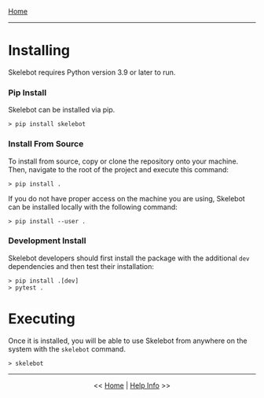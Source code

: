 [Home](index.md)

---

# Installing

Skelebot requires Python version 3.9 or later to run.

### Pip Install

Skelebot can be installed via pip.

```
> pip install skelebot
```

### Install From Source

To install from source, copy or clone the repository onto your machine. Then, navigate
to the root of the project and execute this command:


```
> pip install .
```

If you do not have proper access on the machine you are using, Skelebot can be installed locally with the following command:

```
> pip install --user .
```

### Development Install

Skelebot developers should first install the package with the additional `dev` dependencies and then test their installation:

```
> pip install .[dev]
> pytest .
```

# Executing

Once it is installed, you will be able to use Skelebot from anywhere on the system with the `skelebot` command.

```
> skelebot
```

---

<center><< <a href="index.html">Home</a>  |  <a href="help-info.html">Help Info</a> >></center>
